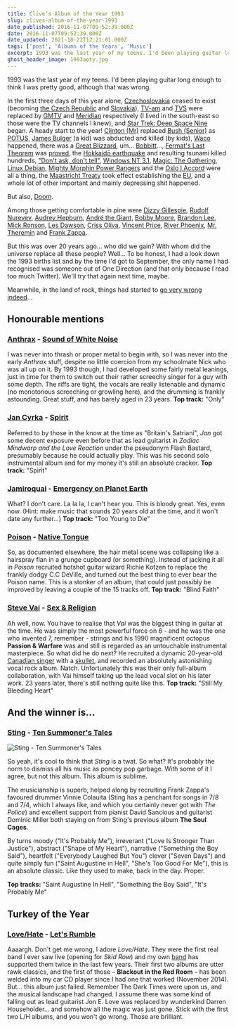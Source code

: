```yaml
---
title: Clive’s Album of the Year 1993
slug: clives-album-of-the-year-1993
date_published: 2016-11-07T09:52:39.000Z
date: 2016-11-07T09:52:39.000Z
date_updated: 2021-10-22T12:21:01.000Z
tags: ['post', 'Albums of the Years', 'Music']
excerpt: 1993 was the last year of my teens. I'd been playing guitar long enough to think I was pretty good, although that was wrong.
ghost_header_image: 1993aoty.jpg
---
```


1993 was the last year of my teens. I'd been playing guitar long enough to think I was pretty good, although that was wrong.

In the first three days of this year alone, [Czechoslovakia](https://en.wikipedia.org/wiki/Czechoslovakia) ceased to exist (becoming [the Czech Republic](https://en.wikipedia.org/wiki/Czech_Republic) and [Slovakia](https://en.wikipedia.org/wiki/Slovakia)), [TV-am](https://en.wikipedia.org/wiki/TV-am) and [TVS](https://en.wikipedia.org/wiki/Television_South) were replaced by [GMTV](https://en.wikipedia.org/wiki/GMTV) and [Meridian](https://en.wikipedia.org/wiki/Meridian_Broadcasting) respectively (I lived in the south-east so those were the TV channels I knew), and [Star Trek: Deep Space Nine](https://en.wikipedia.org/wiki/Star_Trek:_Deep_Space_Nine) began. A heady start to the year! [Clinton (Mr)](https://en.wikipedia.org/wiki/Bill_Clinton) replaced [Bush (Senior)](https://en.wikipedia.org/wiki/George_H._W._Bush) as [POTUS](https://en.wikipedia.org/wiki/President_of_the_United_States), [James Bulger](https://en.wikipedia.org/wiki/Murder_of_James_Bulger) (a kid) was abducted and killed (by kids), [Waco](https://en.wikipedia.org/wiki/Waco_siege) happened, there was a [Great Blizzard](https://en.wikipedia.org/wiki/1993_Storm_of_the_Century), um… [Bobbitt](https://en.wikipedia.org/wiki/Lorena_Bobbitt)…, [Fermat's Last Theorem](https://en.wikipedia.org/wiki/Fermat%27s_Last_Theorem) was [proved](https://en.wikipedia.org/wiki/Andrew_Wiles), the [Hokkaidō earthquake](https://en.wikipedia.org/wiki/1993_Hokkaid%C5%8D_earthquake) and resulting tsunami killed hundreds, ["Don't ask, don't tell"](https://en.wikipedia.org/wiki/Don%27t_ask,_don%27t_tell), [Windows NT 3.1](https://en.wikipedia.org/wiki/Windows_NT_3.1), [Magic: The Gathering](https://en.wikipedia.org/wiki/Magic:_The_Gathering), [Linux Debian](https://en.wikipedia.org/wiki/Debian), [Mighty Morphin Power Rangers](https://en.wikipedia.org/wiki/Mighty_Morphin_Power_Rangers) and the [Oslo I Accord](https://en.wikipedia.org/wiki/Oslo_I_Accord) were all a thing, the [Maastricht Treaty](https://en.wikipedia.org/wiki/Maastricht_Treaty) took effect establishing the [EU](https://en.wikipedia.org/wiki/European_Union), and a whole lot of other important and mainly depressing shit happened.

But also, [Doom](https://en.wikipedia.org/wiki/Doom_(1993_video_game)).

Among those getting comfortable in pine were [Dizzy Gillespie](https://en.wikipedia.org/wiki/Dizzy_Gillespie), [Rudolf Nureyev](https://en.wikipedia.org/wiki/Rudolf_Nureyev), [Audrey Hepburn](https://en.wikipedia.org/wiki/Audrey_Hepburn), [André the Giant](https://en.wikipedia.org/wiki/Andr%C3%A9_the_Giant), [Bobby Moore](https://en.wikipedia.org/wiki/Bobby_Moore), [Brandon Lee](https://en.wikipedia.org/wiki/Brandon_Lee), [Mick Ronson](https://en.wikipedia.org/wiki/Mick_Ronson), [Les Dawson](https://en.wikipedia.org/wiki/Les_Dawson), [Criss Oliva](https://en.wikipedia.org/wiki/Criss_Oliva), [Vincent Price](https://en.wikipedia.org/wiki/Vincent_Price), [River Phoenix](https://en.wikipedia.org/wiki/River_Phoenix), [Mr. Theremin](https://en.wikipedia.org/wiki/L%C3%A9on_Theremin) and [Frank Zappa](https://en.wikipedia.org/wiki/Frank_Zappa).

But this was over 20 years ago… who did we gain? With whom did the universe replace all these people? Well… To be honest, I had a look down the 1993 births list and by the time I'd got to September, the only name I had recognised was someone out of One Direction (and that only because I read too much Twitter). We'll try that again next time, maybe.

Meanwhile, in the land of rock, things had started to [go very wrong indeed](/the-dark-times/)…

## Honourable mentions

### [Anthrax](http://www.anthrax.com/) - [Sound of White Noise](https://www.amazon.co.uk/Sound-White-Noise-Anthrax/dp/B001N0EB1K/)

I was never into thrash or proper metal to begin with, so I was never into the early *Anthrax* stuff, despite no little coercion from my schoolmate Nick who was all up on it. By 1993 though, I had developed some fairly metal leanings, just in time for them to switch out their rather screechy singer for a guy with some depth. The riffs are tight, the vocals are really listenable and dynamic (no monotonous screeching or growling here), and the drumming is frankly astounding. Great stuff, and has barely aged in 23 years. **Top track:** "Only"

### [Jan Cyrka](https://jamtrackcentral.com/artists/jan-cyrka/) - [Spirit](https://www.amazon.co.uk/Spirit-Jan-Cyrka/dp/B0000085NB/)

Referred to by those in the know at the time as "Britain's Satriani", *Jan* got some decent exposure even before that as lead guitarist in *Zodiac Mindwarp and the Love Reaction* under the pseudonym Flash Bastard, presumably because he could actually play. This was his second solo instrumental album and for my money it's still an absolute cracker. **Top track:** "Spirit"

### [Jamiroquai](http://www.jamiroquai.com/) - [Emergency on Planet Earth](https://www.amazon.co.uk/Emergency-Planet-Earth-Jamiroquai/dp/B00BLEI3HQ/)

What? I don't care. La la la, I can't hear you. This is bloody great. Yes, even now. (Hint: make music that sounds 20 years old at the time, and it won't date any further…) **Top track:** "Too Young to Die"

### [Poison](http://www.poisonweb.com/) - [Native Tongue](https://www.amazon.co.uk/Native-Tongue-Poison/dp/B004U2GDIM/)

So, as documented elsewhere, the hair metal scene was collapsing like a hairspray flan in a grunge cupboard (or something). Instead of jacking it all in *Poison* recruited hotshot guitar wizard Richie Kotzen to replace the frankly dodgy C.C DeVille, and turned out the best thing to ever bear the Poison name. This is a stonker of an album, that could just possibly be improved by leaving a couple of the 15 tracks off. **Top track:** "Blind Faith"

### [Steve Vai](http://www.vai.com/) - [Sex & Religion](https://www.amazon.co.uk/Sex-Religion-Steve-Vai/dp/B001GVX1BW/)

Ah well, now. You have to realise that *Vai* was the biggest thing in guitar at the time. He was simply the most powerful force on 6 - and he was the one who invented 7, remember - strings and his 1990 magnificent octopus **Passion & Warfare** was and still is regarded as an untouchable instrumental masterpiece. So what did he do next? He recruited a dynamic 20-year-old [Canadian singer](https://en.wikipedia.org/wiki/Devin_Townsend) with a [skullet](http://hard-rockcity.pagesperso-orange.fr/images/dico/dicot/town2.JPG), and recorded an absolutely astonishing vocal rock album. Natch. Unfortunately this was their only full-album collaboration, with Vai himself taking up the lead vocal slot on his later work. 23 years later, there's still nothing quite like this. **Top track:** "Still My Bleeding Heart"

## And the winner is…

### [Sting](http://www.sting.com/) - [Ten Summoner's Tales](https://www.amazon.co.uk/Ten-Summoners-Tales-Sting/dp/B00000744Y/)

![Sting - Ten Summoner's Tales](/public/images/2016/11/tensum400.jpg)

So yeah, it's cool to think that *Sting* is a twat. So what? It's probably the norm to dismiss all his music as poncey pop garbage. With some of it I agree, but not this album. This album is sublime.

The musicianship is superb, helped along by recruiting Frank Zappa's favoured drummer Vinnie Colauita (Sting has a penchant for songs in 7/8 and 7/4, which I always like, and which you certainly never got with *The Police*) and excellent support from pianist David Sancious and guitarist Dominic Miller both staying on from Sting's previous album **The Soul Cages**.

By turns moody ("It's Probably Me"), irreverant ("Love Is Stronger Than Justice"), abstract ("Shape of My Heart"), narrative ("Something the Boy Said"), heartfelt ("Everybody Laughed But You") clever ("Seven Days") and quite simply fun ("Saint Augustine in Hell", "She's Too Good For Me"), this is an absolute classic. Like they used to make, back in the day. Proper.

**Top tracks:** "Saint Augustine In Hell", "Something the Boy Said", "It's Probably Me"

## Turkey of the Year

### [Love/Hate](https://en.wikipedia.org/wiki/Love/Hate_(band)) - [Let's Rumble](https://www.amazon.co.uk/Lets-Rumble-Love/dp/B00004SEO4/)

Aaaargh. Don't get me wrong, I adore *Love/Hate*. They were the first real band I ever saw live (opening for *Skid Row*) and my own [band](http://indigodown.com/) has supported them twice in the last few years. Their first two albums are utter rawk classics, and the first of those – **Blackout in the Red Room** – has been welded into my car CD player since I had one that worked (November 2014). But… this album just failed. Remember The Dark Times were upon us, and the musical landscape had changed. I assume there was some kind of falling out as lead guitarist Jon E. Love was replaced by wunderkind Darren Householder… and somehow all the magic was just gone. Stick with the first two L/H albums, and you won't go wrong. Those are brilliant.
